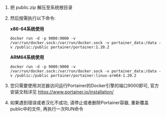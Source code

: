 1. 把 public.zip 解压至系统根目录 

2. 然后按需执行以下命令:

   **x86-64系统使用**
     ```docker volume create portainer_data
     docker run -d -p 9000:9000 -v /var/run/docker.sock:/var/run/docker.sock -v portainer_data:/data -v /public:/public portainer/portainer:1.20.2
     ```
      
   **ARM64系统使用**
     ```docker volume create portainer_data
     docker run -d -p 9000:9000 -v /var/run/docker.sock:/var/run/docker.sock -v portainer_data:/data -v /public:/public portainer/portainer:linux-arm64-1.20.2
     ```

3. 您只需要使用浏览器访问运行Portainer的Docker引擎的端口9000即可, 官方安装文档详见 https://www.portainer.io/installation/

4. 如果遇到错误或者汉化不成功, 请停止或者删除Portainer容器, 重新覆盖public中的文件, 再执行一次RUN命令
